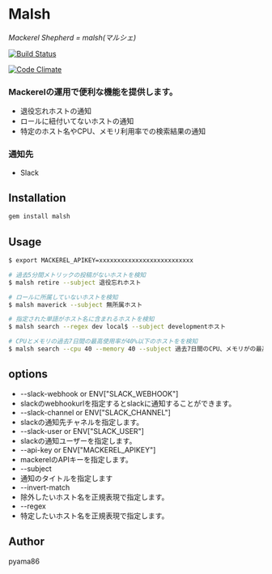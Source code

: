 # Malsh
*Mackerel Shepherd = malsh(マルシェ)*

[![Build Status](https://travis-ci.org/pyama86/malsh.svg)](https://travis-ci.org/pyama86/malsh)

[![Code Climate](https://codeclimate.com/github/pyama86/sac/badges/gpa.svg)](https://codeclimate.com/github/pyama86/sac)


### Mackerelの運用で便利な機能を提供します。

* 退役忘れホストの通知
* ロールに紐付いてないホストの通知
* 特定のホスト名やCPU、メモリ利用率での検索結果の通知

### 通知先
* Slack

## Installation

```ruby
gem install malsh
```

## Usage

```sh
$ export MACKEREL_APIKEY=xxxxxxxxxxxxxxxxxxxxxxxxxx

# 過去5分間メトリックの投稿がないホストを検知
$ malsh retire --subject 退役忘れホスト

# ロールに所属していないホストを検知
$ malsh maverick --subject 無所属ホスト

# 指定された単語がホスト名に含まれるホストを検知
$ malsh search --regex dev local$ --subject developmentホスト

# CPUとメモリの過去7日間の最高使用率が40%以下のホストをを検知
$ malsh search --cpu 40 --memory 40 --subject 過去7日間のCPU、メモリがの最高使用率が40%以下
```

## options
* --slack-webhook or ENV["SLACK_WEBHOOK"]
 * slackのwebhookurlを指定するとslackに通知することができます。
* --slack-channel or ENV["SLACK_CHANNEL"]
 * slackの通知先チャネルを指定します。
* --slack-user or ENV["SLACK_USER"]
 * slackの通知ユーザーを指定します。
* --api-key or ENV["MACKEREL_APIKEY"]
 * mackerelのAPIキーを指定します。
* --subject
 * 通知のタイトルを指定します
* --invert-match
 * 除外したいホスト名を正規表現で指定します。
* --regex
 * 特定したいホスト名を正規表現で指定します。

## Author
pyama86
